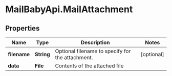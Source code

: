 # MailBabyApi.MailAttachment

## Properties

Name | Type | Description | Notes
------------ | ------------- | ------------- | -------------
**filename** | **String** | Optional filename to specify for the attachment. | [optional] 
**data** | **File** | Contents of the attached file | 


